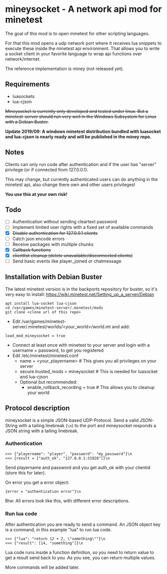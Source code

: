 # mineysocket - A network api mod for minetest

The goal of this mod is to open minetest for other scripting languages.

For that this mod opens a udp network port where it receives lua snippets to execute these inside the minetest api environment.
That allows you to write a socket client in your favorite language to wrap api functions over network/internet.

The reference implementation is miney (not released yet).

## Requirements

* luasockets
* lua-cjson

~~Mineysocket is currently only developed and tested under linux. But a minetest-server should run very well in the Windows Subsystem for Linux with a Debian Buster.~~

**Update 2019/09: A windows minetest distribution bundled with luasocket and lua-cjson is nearly ready and will be published in the miney repo.**

## Notes

Clients can only run code after authentication and if the user has "server" privilege (or if connected from 127.0.0.1).

This may change, but currently authenticated users can do anything in the minetest api, also change there own and other users privileges!

**You use this at your own risk!**

## Todo

- [ ] Authentication without sending cleartext password
- [ ] Implement limited user rights with a fixed set of available commands
- [x] ~~Disable authentication for 127.0.0.1 clients~~
- [ ] Catch json encode errors
- [ ] Receive packages with multiple chunks
- [x] ~~Callback functions~~
- [x] ~~clientlist cleanup (delete unavailable/disconnected clients)~~
- [ ] Send basic events like player_joined or chatmessage

## Installation with Debian Buster

The latest minetest version is in the backports repository for buster, so it's very easy to install: https://wiki.minetest.net/Setting_up_a_server/Debian
```
apt install lua-socket lua-cjson
cd /var/games/minetest-server/.minetest/mods
git clone <clone url of this repo>
```
* Edit /var/games/minetest-server/.minetest/worlds/\<your_world\>/world.mt and add:
```
load_mod_mineysocket = true
```
* Connect at least once with minetest to your server and login with a username + password, to get you registered
* Edit /etc/minetest/minetest.conf
  * name = \<your_playername\>  # This gives you all privileges on your server
  * secure.trusted_mods = mineysocket  # This is needed for luasocket and lua-cjson
  * Optional but recommended:
    * enable_rollback_recording = true  # This allows you to cleanup your world

## Protocol description

mineysocket is a simple JSON-based UDP-Protocol. Send a valid JSON-String with a tailing linebreak (`\n`) to the port 
and mineysocket responds a JSON string with a tailing linebreak.

### Authentication

```
>>> {"playername": "player", "password": "my_password"}\n
<<< {result = ["auth_ok", "127.0.0.1:31928"]}\n
``` 
Send playername and password and you get auth_ok with your clientid (store this for later).

On error you get a error object:
```
{error = "authentication error"}\n
```
Btw: All errors look like this, with different error descriptions.

### Run lua code

After authentication you are ready to send a command. An JSON object key is a command, in this example 
"lua" to run lua code.
```
>>> {"lua": "return 12 + 2, \"something\""}\n
<<< {"result": [14, "something"]}\n
```
Lua code runs inside a function definition, so you need to return value to get a result send back to you. 
As you see, you can return multiple values.

More commands will be added later.